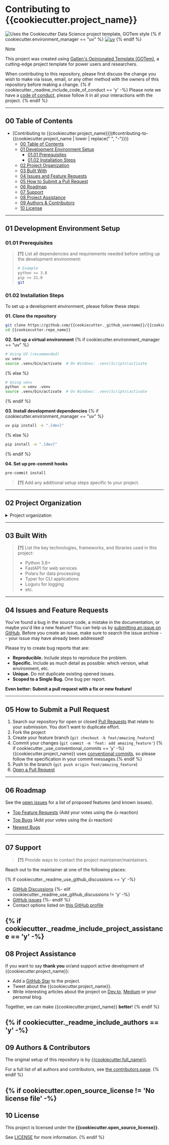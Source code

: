 # Contributing to {{cookiecutter.project_name}}

![Uses the Cookiecutter Data Science project template, GOTem style](https://img.shields.io/badge/GOTem-Project%20Instance-328F97?logo=cookiecutter)
{% if cookiecutter.environment_manager == "uv" %}
[![uv](https://img.shields.io/endpoint?url=https://raw.githubusercontent.com/astral-sh/uv/main/assets/badge/v0.json)](https://github.com/astral-sh/uv)
{% endif %}

> [!NOTE]
> This project was created using [Gatlen's Opinionated Template (GOTem)](https://github.com/GatlenCulp/gatlens-opinionated-template), a cutting-edge project template for power users and researchers.

When contributing to this repository, please first discuss the change you wish to make via issue, email, or any other method with the owners of this repository before making a change.
{% if cookiecutter._readme_include_code_of_conduct == 'y' -%}
Please note we have a [code of conduct](CODE_OF_CONDUCT.md), please follow it in all your interactions with the project.
{% endif %}

---

## 00 Table of Contents

- [Contributing to {{cookiecutter.project_name}}](#contributing-to-{{cookiecutter.project_name | lower | replace(" ", "-")}})
  - [00 Table of Contents](#00-table-of-contents)
  - [01 Development Environment Setup](#01-development-environment-setup)
    - [01.01 Prerequisites](#0101-prerequisites)
    - [01.02 Installation Steps](#0102-installation-steps)
  - [02 Project Organization](#02-project-organization)
  - [03 Built With](#03-built-with)
  - [04 Issues and Feature Requests](#04-issues-and-feature-requests)
  - [05 How to Submit a Pull Request](#05-how-to-submit-a-pull-request)
  - [06 Roadmap](#06-roadmap)
  - [07 Support](#07-support)
  - [08 Project Assistance](#08-project-assistance)
  - [09 Authors & Contributors](#09-authors--contributors)
  - [10 License](#10-license)

---

## 01 Development Environment Setup

### 01.01 Prerequisites

> **[?]**
> List all dependencies and requirements needed before setting up the development environment:
>
> ```bash
> # Example
> python >= 3.8
> pip >= 21.0
> git
> ```

### 01.02 Installation Steps

To set up a development environment, please follow these steps:

**01. Clone the repository**

```bash
git clone https://github.com/{{cookiecutter._github_username}}/{{cookiecutter.repo_name}}
cd {{cookiecutter.repo_name}}
```

**02. Set up a virtual environment**
{% if cookiecutter.environment_manager == "uv" %}

```bash
# Using UV (recommended)
uv venv
source .venv/bin/activate  # On Windows: .venv\Scripts\activate
```

{% else %}

```bash
# Using venv
python -m venv .venv
source .venv/bin/activate  # On Windows: .venv\Scripts\activate
```

{% endif %}

**03. Install development dependencies**
{% if cookiecutter.environment_manager == "uv" %}

```bash
uv pip install -e ".[dev]"
```

{% else %}

```bash
pip install -e ".[dev]"
```

{% endif %}

**04. Set up pre-commit hooks**

```bash
pre-commit install
```

> **[?]**
> Add any additional setup steps specific to your project.

---

## 02 Project Organization

<details>
<summary>Project organization</summary>

```
📁 .
├── ⚙️ .cursorrules                    <- LLM instructions for Cursor IDE
├── 💻 .devcontainer                   <- Devcontainer config
├── ⚙️ .gitattributes                  <- GIT-LFS Setup Configuration
├── 🧑‍💻 .github
│   ├── ⚡️ actions
│   │   └── 📁 setup-python-env       <- Automated python setup w/ uv
│   ├── 💡 ISSUE_TEMPLATE             <- Templates for Raising Issues on GH
│   ├── 💡 pull_request_template.md   <- Template for making GitHub PR
│   └── ⚡️ workflows
│       ├── 🚀 main.yml               <- Automated cross-platform testing w/ uv, precommit, deptry,
│       └── 🚀 on-release-main.yml    <- Automated mkdocs updates
├── 💻 .vscode                        <- Preconfigured extensions, debug profiles, workspaces, and tasks for VSCode/Cursor powerusers
│   ├── 🚀 launch.json
│   ├── ⚙️ settings.json
│   ├── 📋 tasks.json
│   └── ⚙️ '{{cookiecutter.repo_name}}.code-workspace'
├── 📁 data
│   ├── 📁 external                      <- Data from third party sources
│   ├── 📁 interim                       <- Intermediate data that has been transformed
│   ├── 📁 processed                     <- The final, canonical data sets for modeling
│   └── 📁 raw                           <- The original, immutable data dump
├── 🐳 docker                            <- Docker configuration for reproducability
├── 📚 docs                              <- Project documentation (using mkdocs)
├── 👩‍⚖️ LICENSE                           <- Open-source license if one is chosen
├── 📋 logs                              <- Preconfigured logging directory for
├── 👷‍♂️ Makefile                          <- Makefile with convenience commands (PyPi publishing, formatting, testing, and more)
├── 🚀 Taskfile.yml                    <- Modern alternative to Makefile w/ same functionality
├── 📁 notebooks                         <- Jupyter notebooks
│   ├── 📓 01_name_example.ipynb
│   └── 📰 README.md
├── 🗑️ out
│   ├── 📁 features                      <- Extracted Features
│   ├── 📁 models                        <- Trained and serialized models
│   └── 📚 reports                       <- Generated analysis
│       └── 📊 figures                   <- Generated graphics and figures
├── ⚙️ pyproject.toml                     <- Project configuration file w/ carefully selected dependency stacks
├── 📰 README.md                         <- The top-level README
├── 🔒 secrets                           <- Ignored project-level secrets directory to keep API keys and SSH keys safe and separate from your system (no setting up a new SSH-key in ~/.ssh for every project)
│   └── ⚙️ schema                         <- Clearly outline expected variables
│       ├── ⚙️ example.env
│       └── 🔑 ssh
│           ├── ⚙️ example.config.ssh
│           ├── 🔑 example.something.key
│           └── 🔑 example.something.pub
└── 🚰 '{{cookiecutter.module_name}}'  <- Easily publishable source code
    ├── ⚙️ config.py                     <- Store useful variables and configuration (Preset)
    ├── 🐍 dataset.py                    <- Scripts to download or generate data
    ├── 🐍 features.py                   <- Code to create features for modeling
    ├── 📁 modeling
    │   ├── 🐍 __init__.py
    │   ├── 🐍 predict.py               <- Code to run model inference with trained models
    │   └── 🐍 train.py                 <- Code to train models
    └── 🐍 plots.py                     <- Code to create visualizations
```

</details>

---

## 03 Built With

> **[?]**
> List the key technologies, frameworks, and libraries used in this project:
>
> - Python 3.8+
> - FastAPI for web services
> - Polars for data processing
> - Typer for CLI applications
> - Loguru for logging
> - etc.

---

## 04 Issues and Feature Requests

You've found a bug in the source code, a mistake in the documentation, or maybe you'd like a new feature? You can help us by [submitting an issue on GitHub](https://github.com/{{cookiecutter._github_username}}/{{cookiecutter.repo_name}}/issues). Before you create an issue, make sure to search the issue archive -- your issue may have already been addressed!

Please try to create bug reports that are:

- **Reproducible.** Include steps to reproduce the problem.
- **Specific.** Include as much detail as possible: which version, what environment, etc.
- **Unique.** Do not duplicate existing opened issues.
- **Scoped to a Single Bug.** One bug per report.

**Even better: Submit a pull request with a fix or new feature!**

---

## 05 How to Submit a Pull Request

1. Search our repository for open or closed [Pull Requests](https://github.com/{{cookiecutter._github_username}}/{{cookiecutter.repo_name}}/pulls) that relate to your submission. You don't want to duplicate effort.
2. Fork the project
3. Create your feature branch (`git checkout -b feat/amazing_feature`)
4. Commit your changes (`git commit -m 'feat: add amazing_feature'`) {% if cookiecutter._use_conventional_commits == 'y' -%}
   {{cookiecutter.project_name}} uses [conventional commits](https://www.conventionalcommits.org), so please follow the specification in your commit messages.{% endif %}
5. Push to the branch (`git push origin feat/amazing_feature`)
6. [Open a Pull Request](https://github.com/{{cookiecutter._github_username}}/{{cookiecutter.repo_name}}/compare?expand=1)

---

## 06 Roadmap

See the [open issues](https://github.com/{{cookiecutter._github_username}}/{{cookiecutter.repo_name}}/issues) for a list of proposed features (and known issues).

- [Top Feature Requests](https://github.com/{{cookiecutter._github_username}}/{{cookiecutter.repo_name}}/issues?q=label%3Aenhancement+is%3Aopen+sort%3Areactions-%2B1-desc) (Add your votes using the 👍 reaction)
- [Top Bugs](https://github.com/{{cookiecutter._github_username}}/{{cookiecutter.repo_name}}/issues?q=is%3Aissue+is%3Aopen+label%3Abug+sort%3Areactions-%2B1-desc) (Add your votes using the 👍 reaction)
- [Newest Bugs](https://github.com/{{cookiecutter._github_username}}/{{cookiecutter.repo_name}}/issues?q=is%3Aopen+is%3Aissue+label%3Abug)

---

## 07 Support

> **[?]**
> Provide ways to contact the project maintainer/maintainers.

Reach out to the maintainer at one of the following places:

{% if cookiecutter._readme_use_github_discussions == 'y' -%}

- [GitHub Discussions](https://github.com/{{cookiecutter._github_username}}/{{cookiecutter.repo_name}}/discussions)
  {%- elif cookiecutter._readme_use_github_discussions != 'y' -%}
- [GitHub issues](https://github.com/{{cookiecutter._github_username}}/{{cookiecutter.repo_name}}/issues/new?assignees=&labels=question&template=04_SUPPORT_QUESTION.md&title=support%3A+)
  {%- endif %}
- Contact options listed on [this GitHub profile](https://github.com/{{cookiecutter._github_username}})

## {% if cookiecutter._readme_include_project_assistance == 'y' -%}

## 08 Project Assistance

If you want to say **thank you** or/and support active development of {{cookiecutter.project_name}}:

- Add a [GitHub Star](https://github.com/{{cookiecutter._github_username}}/{{cookiecutter.repo_name}}) to the project.
- Tweet about the {{cookiecutter.project_name}}.
- Write interesting articles about the project on [Dev.to](https://dev.to/), [Medium](https://medium.com/) or your personal blog.

Together, we can make {{cookiecutter.project_name}} **better**!
{% endif %}

## {% if cookiecutter._readme_include_authors == 'y' -%}

## 09 Authors & Contributors

The original setup of this repository is by [{{cookiecutter.full_name}}](https://github.com/{{cookiecutter._github_username}}).

For a full list of all authors and contributors, see [the contributors page](https://github.com/{{cookiecutter._github_username}}/{{cookiecutter.repo_name}}/contributors).
{% endif %}

## {% if cookiecutter.open_source_license != 'No license file' -%}

## 10 License

This project is licensed under the **{{cookiecutter.open_source_license}}**.

See [LICENSE](../LICENSE) for more information.
{% endif %}
